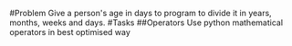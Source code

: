 #Problem
Give a person's age in days to program to divide it in years, months,
weeks and days.
#Tasks
##Operators
Use python mathematical operators in best optimised way
